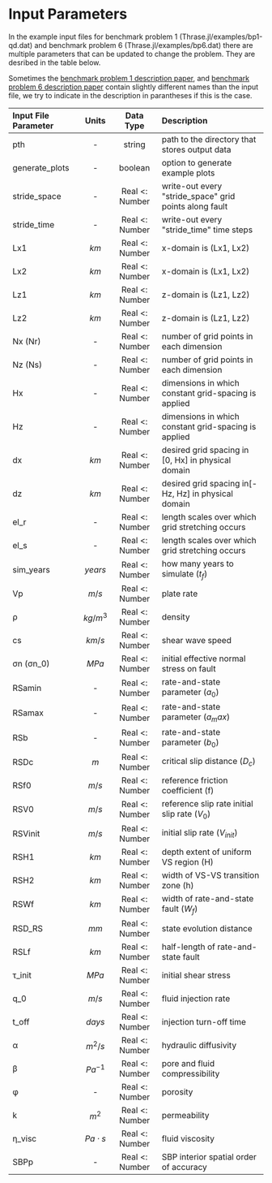# Input Parameters

In the example input files for benchmark problem 1 (Thrase.jl/examples/bp1-qd.dat) and benchmark problem 6 (Thrase.jl/examples/bp6.dat) there are multiple parameters that can be updated to change the problem.
They are desribed in the table below. 

Sometimes the [benchmark problem 1 description paper](https://strike.scec.org/cvws/seas/download/SEAS_BP1_QD.pdf), and [benchmark problem 6 description paper](https://strike.scec.org/cvws/seas/download/SEAS_BP6_Nov18.pdf) contain slightly different names than the input file, we try to indicate in the description in parantheses if this is the case.

| Input File Parameter | Units | Data Type | Description | 
| :-------- | :--------: | :--------: | :-------- | 
| pth | - | string | path to the directory that stores output data 
| generate_plots | - | boolean | option to generate example plots
| stride_space | - | Real <: Number | write-out every "stride_space" grid points along fault
| stride_time | - | Real <: Number | write-out every "stride_time" time steps
| Lx1 | $km$ | Real <: Number | x-domain is (Lx1, Lx2)
| Lx2 | $km$ | Real <: Number | x-domain is (Lx1, Lx2)
| Lz1 | $km$ | Real <: Number | z-domain is (Lz1, Lz2)
| Lz2 | $km$ | Real <: Number | z-domain is (Lz1, Lz2)
| Nx (Nr) | - | Real <: Number | number of grid points in each dimension
| Nz (Ns) | - | Real <: Number | number of grid points in each dimension
| Hx | - | Real <: Number | dimensions in which constant grid-spacing is applied
| Hz | - | Real <: Number | dimensions in which constant grid-spacing is applied
| dx | $km$ | Real <: Number | desired grid spacing in [0, Hx] in physical domain
| dz | $km$ | Real <: Number | desired grid spacing in[-Hz, Hz] in physical domain
| el_r | - | Real <: Number | length scales over which grid stretching occurs
| el_s | - | Real <: Number | length scales over which grid stretching occurs
| sim_years | $years$ | Real <: Number | how many years to simulate ($t_f$)
| Vp | $m/s$ | Real <: Number | plate rate
| ρ | $kg/m^3$ | Real <: Number | density
| cs | $km/s$ | Real <: Number | shear wave speed
| σn (σn_0) | $MPa$ | Real <: Number | initial effective normal stress on fault
| RSamin | - | Real <: Number | rate-and-state parameter ($a_0$)
| RSamax | - | Real <: Number | rate-and-state parameter ($a_max$)
| RSb | - | Real <: Number | rate-and-state parameter ($b_0$)
| RSDc | $m$ | Real <: Number | critical slip distance ($D_c$)
| RSf0 | $m/s$ | Real <: Number | reference friction coefficient (f)
| RSV0 | $m/s$ | Real <: Number | reference slip rate initial slip rate ($V_0$)
| RSVinit | $m/s$ | Real <: Number | initial slip rate ($V_{init}$)
| RSH1 | $km$ | Real <: Number | depth extent of uniform VS region (H)
| RSH2 | $km$ | Real <: Number | width of VS-VS transition zone (h)
| RSWf | $km$ | Real <: Number | width of rate-and-state fault ($W_f$)
| RSD_RS | $mm$ | Real <: Number | state evolution distance
| RSLf | $km$ | Real <: Number | half-length of rate-and-state fault        
| τ_init | $MPa$ | Real <: Number | initial shear stress
| q_0 | $m/s$ | Real <: Number | fluid injection rate
| t_off | $days$ | Real <: Number | injection turn-off time
| α | $m^2/s$| Real <: Number | hydraulic diffusivity     
| β | $Pa^{-1}$ | Real <: Number | pore and fluid compressibility        
| φ | - | Real <: Number | porosity       
| k | $m^2$ | Real <: Number | permeability    
| η_visc | $Pa\cdot s$ | Real <: Number | fluid viscosity
| SBPp | - | Real <: Number | SBP interior spatial order of accuracy
